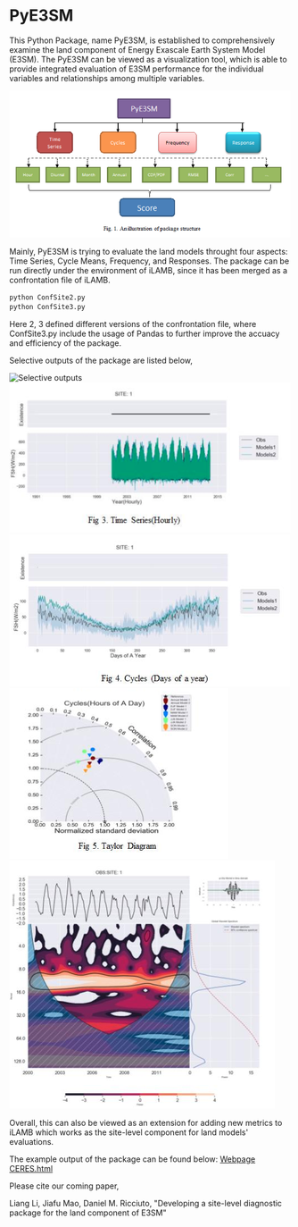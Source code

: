 # PyE3SM

This Python Package, name PyE3SM, is established to comprehensively examine the land component of Energy Exascale Earth System Model (E3SM). The PyE3SM can be viewed as a visualization tool, which is able to provide integrated evaluation of E3SM performance for the individual variables and relationships among multiple variables. 


![Package Structure](./structure.png "Package Structure")


Mainly, PyE3SM is trying to evaluate the land models throught four aspects: Time Series, Cycle Means, Frequency, and Responses.
The package can be run directly under the environment of iLAMB, since it has been merged as a confrontation file of iLAMB.

```python 
python ConfSite2.py
python ConfSite3.py
```

Here 2, 3 defined different versions of the confrontation file, where ConfSite3.py include the usage of Pandas to further improve the accuacy and efficiency of the package.

Selective outputs of the package are listed below,

![Selective outputs](./site.png=300x  "Selective outputs")
![Selective outputs](./time1.png "Selective outputs")
![Selective outputs](./cycle.png  "Selective outputs")
![Selective outputs](./taylor.png  "Selective outputs")
![Selective outputs](./wavelet.png "Selective outputs")

Overall, this can also be viewed as an extension for adding new metrics to iLAMB which works as the site-level component for land models' evaluations.

The example output of the package can be found below:
[Webpage CERES.html](http://volweb.utk.edu/~lli51/ol2/CERES.html)

Please cite our coming paper,

Liang Li, Jiafu Mao, Daniel M. Ricciuto, "Developing a site-level diagnostic package for the land component of E3SM"

